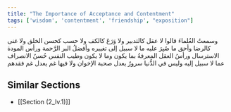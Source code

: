 ```yaml
---
title: "The Importance of Acceptance and Contentment"
tags: ['wisdom', 'contentment', 'friendship', "exposition"]
---
```


 وسمعتُ العُلماءَ قالوا لا عقل كالتدبير ولا وَرَعَ كالكف ولا حسب كحسن الخلق ولا غنى كالرضا وأحق ما صُبِرَ عليه ما لا سبيل إلى تغييره
وأفضلُ البر الرَّحمة ورأس المودة الاسترسال ورأسُ العقل المعرفةُ بما يكون وما لا يكون وطيب النفس حُسنُ الانصراف عما لا سبيل إليه  وليس في الدُّنيا سرورٌ يعدل صحبة الإخوان ولا فيها غم يعدل غم فقدهم

## Similar Sections
- [[Section (2_lv.1)]]
